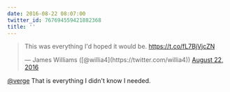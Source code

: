 ```yaml
---
date: 2016-08-22 08:07:00
twitter_id: 767694559421882368
title: ''
---
```


<blockquote class="twitter-tweet"><p lang="en" dir="ltr">This was everything I&#39;d hoped it would be.  <a href="https://t.co/fL7BjVjcZN">https://t.co/fL7BjVjcZN</a></p>&mdash; James Williams ([@willia4](https://twitter.com/willia4)) <a href="https://twitter.com/willia4/status/767681676168335360?ref_src=twsrc%5Etfw">August 22, 2016</a></blockquote>
<script async src="https://platform.twitter.com/widgets.js" charset="utf-8"></script>

[@verge](https://twitter.com/verge) That is everything I didn't know I needed.
